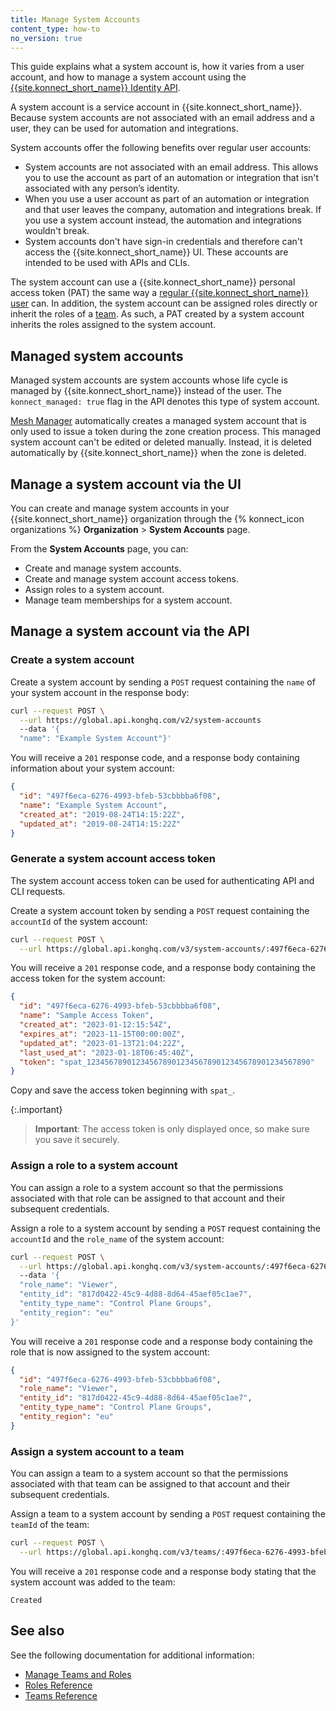 ```yaml
---
title: Manage System Accounts
content_type: how-to
no_version: true
---
```


This guide explains what a system account is, how it varies from a user account, and how to manage a system account using the [{{site.konnect_short_name}} Identity API](/konnect/api/identity-management/v2/). 

A system account is a service account in {{site.konnect_short_name}}. Because system accounts are not associated with an email address and a user, they can be used for automation and integrations. 

System accounts offer the following benefits over regular user accounts:

* System accounts are not associated with an email address. This allows you to use the account as part of an automation or integration that isn't associated with any person’s identity.
* When you use a user account as part of an automation or integration and that user leaves the company, automation and integrations break. If you use a system account instead, the automation and integrations wouldn't break.
* System accounts don't have sign-in credentials and therefore can't access the {{site.konnect_short_name}} UI. These accounts are intended to be used with APIs and CLIs.

The system account can use a {{site.konnect_short_name}} personal access token (PAT) the same way a [regular {{site.konnect_short_name}} user](/konnect/org-management/users/) can. In addition, the system account can be assigned roles directly or inherit the roles of a [team](/konnect/org-management/teams-and-roles/). As such, a PAT created by a system account inherits the roles assigned to the system account.

## Managed system accounts

Managed system accounts are system accounts whose life cycle is managed by {{site.konnect_short_name}} instead of the user. The `konnect_managed: true` flag in the API denotes this type of system account.

[Mesh Manager](/konnect/mesh-manager/) automatically creates a managed system account that is only used to issue a token during the zone creation process. This managed system account can't be edited or deleted manually. Instead, it is deleted automatically by {{site.konnect_short_name}} when the zone is deleted.

## Manage a system account via the UI
You can create and manage system accounts in your {{site.konnect_short_name}} organization through the {% konnect_icon organizations %} **Organization** > **System Accounts** page.

From the **System Accounts** page, you can:
* Create and manage system accounts.
* Create and manage system account access tokens.
* Assign roles to a system account.
* Manage team memberships for a system account.

## Manage a system account via the API

### Create a system account

Create a system account by sending a `POST` request containing the `name` of your system account in the response body:

```sh
curl --request POST \
  --url https://global.api.konghq.com/v2/system-accounts
  --data '{
  "name": "Example System Account"}'
```

You will receive a `201` response code, and a response body containing information about your system account:

```json
{
  "id": "497f6eca-6276-4993-bfeb-53cbbbba6f08",
  "name": "Example System Account",
  "created_at": "2019-08-24T14:15:22Z",
  "updated_at": "2019-08-24T14:15:22Z"
}
```

### Generate a system account access token

The system account access token can be used for authenticating API and CLI requests.

Create a system account token by sending a `POST` request containing the `accountId` of the system account:

```sh
curl --request POST \
  --url https://global.api.konghq.com/v3/system-accounts/:497f6eca-6276-4993-bfeb-53cbbbba6f08/access-tokens
```
You will receive a `201` response code, and a response body containing the access token for the system account:

```json
{
  "id": "497f6eca-6276-4993-bfeb-53cbbbba6f08",
  "name": "Sample Access Token",
  "created_at": "2023-01-12:15:54Z",
  "expires_at": "2023-11-15T00:00:00Z",
  "updated_at": "2023-01-13T21:04:22Z",
  "last_used_at": "2023-01-18T06:45:40Z",
  "token": "spat_12345678901234567890123456789012345678901234567890"
}
```

Copy and save the access token beginning with `spat_`.

{:.important}
> **Important**: The access token is only displayed once, so make sure you save it securely. 

### Assign a role to a system account

You can assign a role to a system account so that the permissions associated with that role can be assigned to that account and their subsequent credentials.

Assign a role to a system account by sending a `POST` request containing the `accountId` and the `role_name` of the system account:

```sh
curl --request POST \
  --url https://global.api.konghq.com/v3/system-accounts/:497f6eca-6276-4993-bfeb-53cbbbba6f08/assigned-roles
  --data '{
  "role_name": "Viewer",
  "entity_id": "817d0422-45c9-4d88-8d64-45aef05c1ae7",
  "entity_type_name": "Control Plane Groups",
  "entity_region": "eu"
}'
```

You will receive a `201` response code and a response body containing the role that is now assigned to the system account:

```json
{
  "id": "497f6eca-6276-4993-bfeb-53cbbbba6f08",
  "role_name": "Viewer",
  "entity_id": "817d0422-45c9-4d88-8d64-45aef05c1ae7",
  "entity_type_name": "Control Plane Groups",
  "entity_region": "eu"
}
```

### Assign a system account to a team

You can assign a team to a system account so that the permissions associated with that team can be assigned to that account and their subsequent credentials.

Assign a team to a system account by sending a `POST` request containing the `teamId` of the team:

```sh
curl --request POST \
  --url https://global.api.konghq.com/v3/teams/:497f6eca-6276-4993-bfeb-53cbbbba6f08/system-accounts
```

You will receive a `201` response code and a response body stating that the system account was added to the team:

```
Created
```

## See also

See the following documentation for additional information:
* [Manage Teams and Roles](/konnect/org-management/teams-and-roles/manage/)
* [Roles Reference](/konnect/org-management/teams-and-roles/roles-reference/)
* [Teams Reference](/konnect/org-management/teams-and-roles/teams-reference/)
